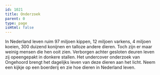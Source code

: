 ```yaml
---
id: 1021
title: Onderzoek
parent: 0
type: page
isHtml: false
---
```

In Nederland leven ruim 97 miljoen kippen, 12 miljoen varkens, 4 miljoen koeien, 300 duizend konijnen en talloze andere dieren. Toch zijn er maar weinig mensen die hen ooit zien. Verborgen achter gesloten deuren leven zij opeengepakt in donkere stallen. Het undercover onderzoek van Ongehoord brengt het dagelijks leven van deze dieren aan het licht. Neem een kijkje op een boerderij en zie hoe dieren in Nederland leven.
